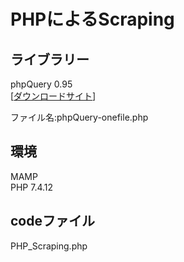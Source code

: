 # PHPによるScraping

## ライブラリー

phpQuery 0.95  
[[ダウンロードサイト](https://code.google.com/archive/p/phpquery/downloads)]

ファイル名:phpQuery-onefile.php

## 環境
MAMP  
PHP 7.4.12

## codeファイル
PHP_Scraping.php
